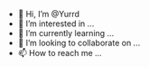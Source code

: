 - 👋 Hi, I’m @Yurrd
- 👀 I’m interested in ...
- 🌱 I’m currently learning ...
- 💞️ I’m looking to collaborate on ...
- 📫 How to reach me ...

<!---
Yurrd/Yurrd is a ✨ special ✨ repository because its `README.md` (this file) appears on your GitHub profile.
You can click the Preview link to take a look at your changes.
--->
